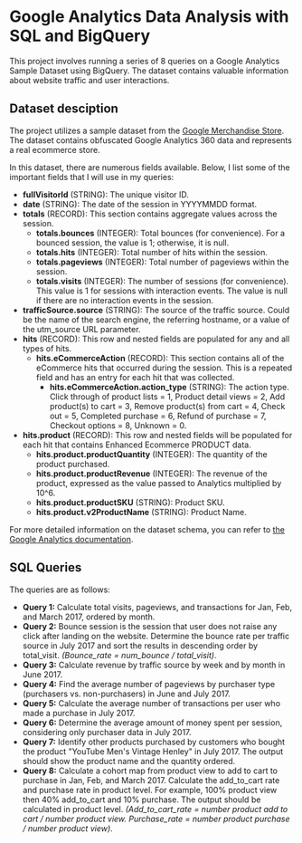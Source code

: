 # Google Analytics Data Analysis with SQL and BigQuery

This project involves running a series of 8 queries on a Google Analytics Sample Dataset using BigQuery. The dataset contains valuable information about website traffic and user interactions.

## Dataset desciption

The project utilizes a sample dataset from the [Google Merchandise Store](https://www.googlemerchandisestore.com/shop.axd/Home?utm_source=Partners&utm_medium=affiliate&utm_campaign=Data%20Share%20Promo). The dataset contains obfuscated Google Analytics 360 data and represents a real ecommerce store.

In this dataset, there are numerous fields available. Below, I list some of the important fields that I will use in my queries:

- **fullVisitorId** (STRING): The unique visitor ID.
- **date** (STRING): The date of the session in YYYYMMDD format.
- **totals** (RECORD): This section contains aggregate values across the session.
  - **totals.bounces** (INTEGER): Total bounces (for convenience). For a bounced session, the value is 1; otherwise, it is null.
  - **totals.hits** (INTEGER): Total number of hits within the session.
  - **totals.pageviews** (INTEGER): Total number of pageviews within the session.
  - **totals.visits** (INTEGER): The number of sessions (for convenience). This value is 1 for sessions with interaction events. The value is null if there are no interaction events in the session.
- **trafficSource.source** (STRING): The source of the traffic source. Could be the name of the search engine, the referring hostname, or a value of the utm_source URL parameter.
- **hits** (RECORD): This row and nested fields are populated for any and all types of hits.
  - **hits.eCommerceAction** (RECORD): This section contains all of the eCommerce hits that occurred during the session. This is a repeated field and has an entry for each hit that was collected.
    - **hits.eCommerceAction.action_type** (STRING): The action type. Click through of product lists = 1, Product detail views = 2, Add product(s) to cart = 3, Remove product(s) from cart = 4, Check out = 5, Completed purchase = 6, Refund of purchase = 7, Checkout options = 8, Unknown = 0.
- **hits.product** (RECORD): This row and nested fields will be populated for each hit that contains Enhanced Ecommerce PRODUCT data.
  - **hits.product.productQuantity** (INTEGER): The quantity of the product purchased.
  - **hits.product.productRevenue** (INTEGER): The revenue of the product, expressed as the value passed to Analytics multiplied by 10^6.
  - **hits.product.productSKU** (STRING): Product SKU.
  - **hits.product.v2ProductName** (STRING): Product Name.

For more detailed information on the dataset schema, you can refer to [the Google Analytics documentation](https://support.google.com/analytics/answer/3437719?hl=en).

## SQL Queries

The queries are as follows:

- **Query 1:** Calculate total visits, pageviews, and transactions for Jan, Feb, and March 2017, ordered by month.
- **Query 2:** Bounce session is the session that user does not raise any click after landing on the website. Determine the bounce rate per traffic source in July 2017 and sort the results in descending order by total_visit. *(Bounce_rate = num_bounce / total_visit)*.
- **Query 3:** Calculate revenue by traffic source by week and by month in June 2017.
- **Query 4:** Find the average number of pageviews by purchaser type (purchasers vs. non-purchasers) in June and July 2017.
- **Query 5:** Calculate the average number of transactions per user who made a purchase in July 2017.
- **Query 6:** Determine the average amount of money spent per session, considering only purchaser data in July 2017.
- **Query 7:** Identify other products purchased by customers who bought the product "YouTube Men's Vintage Henley" in July 2017. The output should show the product name and the quantity ordered.
- **Query 8:** Calculate a cohort map from product view to add to cart to purchase in Jan, Feb, and March 2017. Calculate the add_to_cart rate and purchase rate in product level. For example, 100% product view then 40% add_to_cart and 10% purchase. The output should be calculated in product level. *(Add_to_cart_rate = number product  add to cart / number product view. Purchase_rate = number product purchase / number product view)*.
